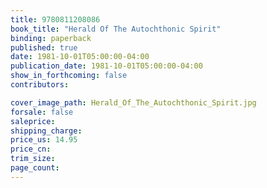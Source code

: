 ```yaml
---
title: 9780811208086
book_title: "Herald Of The Autochthonic Spirit"
binding: paperback
published: true
date: 1981-10-01T05:00:00-04:00
publication_date: 1981-10-01T05:00:00-04:00
show_in_forthcoming: false
contributors:

cover_image_path: Herald_Of_The_Autochthonic_Spirit.jpg
forsale: false
saleprice:
shipping_charge:
price_us: 14.95
price_cn:
trim_size:
page_count:
---
```


